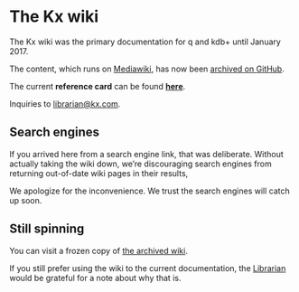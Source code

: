 # The Kx wiki



The Kx wiki was the primary documentation for q and kdb+ until January 2017.

The content, which runs on [Mediawiki](http://mediawiki.org), 
has now been [archived on GitHub](https://github.com/kxsystems/wiki).

The current **reference card** can be found [**here**](https://code.kx.com/v2/ref/).

Inquiries to <librarian@kx.com>. 


## Search engines

If you arrived here from a search engine link, that was deliberate.
Without actually taking the wiki down, we’re discouraging search engines from returning out-of-date wiki pages in their results, 

We apologize for the inconvenience. 
We trust the search engines will catch up soon.


## Still spinning

You can visit a frozen copy of [the archived wiki](https://code.kx.com/oldwiki).

If you still prefer using the wiki to the current documentation, the [Librarian](mailto:librarian@kx.com) would be grateful for a note about why that is.
